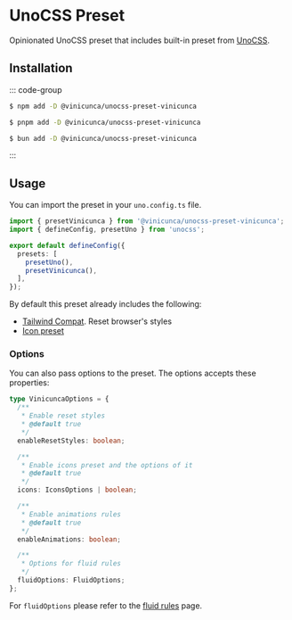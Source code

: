 # UnoCSS Preset

Opinionated UnoCSS preset that includes built-in preset from [UnoCSS](https://unocss.dev/).

## Installation

::: code-group

```sh [npm]
$ npm add -D @vinicunca/unocss-preset-vinicunca
```

```sh [pnpm]
$ pnpm add -D @vinicunca/unocss-preset-vinicunca
```

```sh [bun]
$ bun add -D @vinicunca/unocss-preset-vinicunca
```

:::

## Usage

You can import the preset in your `uno.config.ts` file.

```ts
import { presetVinicunca } from '@vinicunca/unocss-preset-vinicunca';
import { defineConfig, presetUno } from 'unocss';

export default defineConfig({
  presets: [
    presetUno(),
    presetVinicunca(),
  ],
});
```

By default this preset already includes the following:

- [Tailwind Compat](https://unocss.dev/guide/style-reset#tailwind-compat). Reset browser's styles
- [Icon preset](https://unocss.dev/presets/icons)

### Options

You can also pass options to the preset. The options accepts these properties:

```ts
type VinicuncaOptions = {
  /**
   * Enable reset styles
   * @default true
   */
  enableResetStyles: boolean;

  /**
   * Enable icons preset and the options of it
   * @default true
   */
  icons: IconsOptions | boolean;

  /**
   * Enable animations rules
   * @default true
   */
  enableAnimations: boolean;

  /**
   * Options for fluid rules
   */
  fluidOptions: FluidOptions;
};
```

For `fluidOptions` please refer to the [fluid rules](/unocss-preset/fluid) page.
